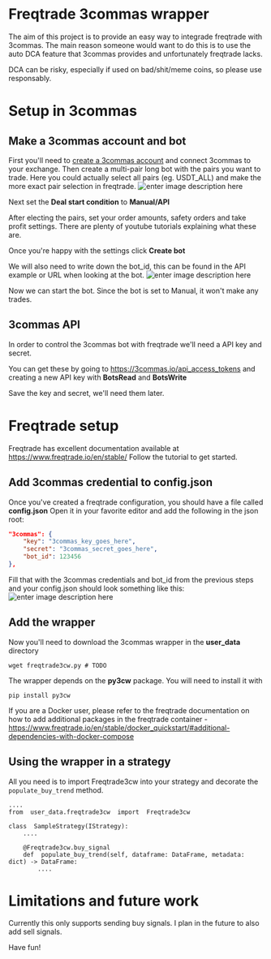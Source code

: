 # Freqtrade 3commas wrapper

The aim of this project is to provide an easy way to integrade freqtrade with 3commas. The main reason someone would want to do this is to use the auto DCA feature that 3commas provides and unfortunately freqtrade lacks.

DCA can be risky, especially if used on bad/shit/meme coins, so please use responsably.


# Setup in 3commas

## Make a 3commas account and bot

First you'll need to [create a 3commas account](https://3commas.io/?c=tc331765) and connect 3commas to your exchange.
Then create a multi-pair long bot with the pairs you want to trade. Here you could actually select all pairs (eg. USDT_ALL) and make the more exact pair selection in freqtrade.
![enter image description here](https://i.imgur.com/0RCXKk1.png)

Next set the **Deal start condition** to **Manual/API**

After electing the pairs, set your order amounts, safety orders and take profit settings. There are plenty of youtube tutorials explaining what these are.

Once you're happy with the settings click **Create bot**

We will also need to write down the bot_id, this can be found in the API example or URL when looking at the bot.
![enter image description here](https://i.imgur.com/fUjZKje.png)

Now we can start the bot. Since the bot is set to Manual, it won't make any trades.

## 3commas API

In order to control the 3commas bot with freqtrade we'll need a API key and secret.

You can get these by going to https://3commas.io/api_access_tokens and creating a new API key with **BotsRead** and **BotsWrite**

Save the key and secret, we'll need them later.

# Freqtrade setup

Freqtrade has excellent documentation available at https://www.freqtrade.io/en/stable/
Follow the tutorial to get started.

## Add 3commas credential to config.json

Once you've created a freqtrade configuration, you should have a file called **config.json**
Open it in your favorite editor and add the following in the json root:
```json
"3commas": {
	"key": "3commas_key_goes_here",
	"secret": "3commas_secret_goes_here",
	"bot_id": 123456
},
```

Fill that with the 3commas credentials and bot_id from the previous steps and your config.json should look something like this:
![enter image description here](https://i.imgur.com/yDaAZy6.png)

## Add the wrapper

Now you'll need to download the 3commas wrapper in the **user_data** directory
```
wget freqtrade3cw.py # TODO
```
The wrapper depends on the **py3cw** package. You will need to install it with
```
pip install py3cw
```
If you are a Docker user, please refer to the freqtrade documentation on how to add additional packages in the freqtrade container - https://www.freqtrade.io/en/stable/docker_quickstart/#additional-dependencies-with-docker-compose

## Using the wrapper in a strategy

All you need is to import Freqtrade3cw into your strategy and decorate the `populate_buy_trend` method.
```
....
from  user_data.freqtrade3cw  import  Freqtrade3cw

class  SampleStrategy(IStrategy):
	....

	@Freqtrade3cw.buy_signal
	def  populate_buy_trend(self, dataframe: DataFrame, metadata: dict) -> DataFrame:
		....
```



# Limitations and future work

Currently this only supports sending buy signals. I plan in the future to also add sell signals.

Have fun!